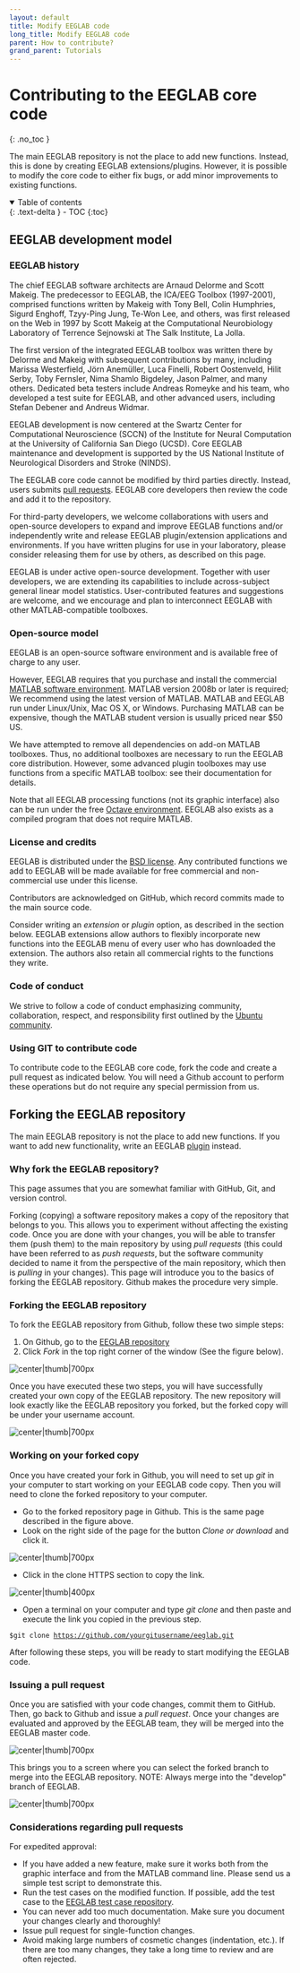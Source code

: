 ```yaml
---
layout: default
title: Modify EEGLAB code
long_title: Modify EEGLAB code
parent: How to contribute?
grand_parent: Tutorials
---
```

Contributing to the EEGLAB core code
========================
{: .no_toc }

The main EEGLAB repository is not the place to add new functions. Instead, this is done by creating EEGLAB extensions/plugins. However, it is possible to modify the core code to either fix bugs, or add minor improvements to existing functions. 

<details open markdown="block">
  <summary>
    Table of contents
  </summary>
  {: .text-delta }
- TOC
{:toc}
</details>

EEGLAB development model
-------------------

### EEGLAB history

The chief EEGLAB software architects are Arnaud Delorme and Scott Makeig. The predecessor to EEGLAB, the ICA/EEG Toolbox (1997-2001), comprised
functions written by Makeig with Tony Bell, Colin Humphries, Sigurd
Enghoff, Tzyy-Ping Jung, Te-Won Lee, and others, was first released on
the Web in 1997 by Scott Makeig at the Computational Neurobiology
Laboratory of Terrence Sejnowski at The Salk Institute, La Jolla. 

The first version of the integrated EEGLAB toolbox was written there by
Delorme and Makeig with subsequent contributions by many, including
Marissa Westerfield, Jörn Anemüller, Luca Finelli, Robert Oostenveld,
Hilit Serby, Toby Fernsler, Nima Shamlo Bigdeley, Jason Palmer, and many
others. Dedicated beta testers include Andreas Romeyke and his team, who
developed a test suite for EEGLAB, and other advanced users, including
Stefan Debener and Andreus Widmar. 

EEGLAB development is now centered at the Swartz Center for Computational Neuroscience (SCCN) of the Institute
for Neural Computation at the University of California San Diego (UCSD). Core EEGLAB maintenance and development is supported by the US National Institute of Neurological Disorders and Stroke (NINDS). 

The EEGLAB core code cannot be modified by third parties directly. Instead,
users submits [pull requests](/others/Fork_the_EEGLAB_repository.html). EEGLAB core developers then
review the code and add it to the repository.

For third-party developers, we welcome collaborations with users and
open-source developers to expand and improve EEGLAB functions and/or
independently write and release EEGLAB plugin/extension applications
and environments. If you have written plugins for use in your
laboratory, please consider releasing them for use by others, as described on this page.

EEGLAB is under active open-source development. Together with user
developers, we are extending its capabilities to include across-subject
general linear model statistics. User-contributed features and
suggestions are welcome, and we encourage and plan to interconnect EEGLAB
with other MATLAB-compatible toolboxes.

### Open-source model

EEGLAB is an open-source software environment and is available free of
charge to any user.

However, EEGLAB requires that you purchase and install the commercial
[MATLAB software environment](http://www.mathworks.com/store/). MATLAB
version 2008b or later is required; We recommend using the latest
version of MATLAB. MATLAB and EEGLAB run under Linux/Unix, Mac OS X, or
Windows. Purchasing MATLAB can be expensive, though the MATLAB student
version is usually priced near $50 US.

We have attempted to remove all dependencies on add-on MATLAB toolboxes.
Thus, no additional toolboxes are necessary to run the EEGLAB core distribution. However, some advanced plugin toolboxes may
use functions from a specific MATLAB toolbox: see their documentation
for details.

Note that all EEGLAB processing functions (not its graphic interface) also can be run under the free
[Octave environment](http://www.gnu.org/software/octave/download.html). EEGLAB also exists as a compiled program that does not require MATLAB.

### License and credits

EEGLAB is distributed under the [BSD
    license](https://opensource.org/licenses/BSD-2-Clause). Any
    contributed functions we add to EEGLAB will be made available for
    free commercial and non-commercial use under this license.

Contributors are acknowledged on GitHub, which record commits made to the main source code. 

Consider writing an *extension* or *plugin* option, as described
in the section below. EEGLAB extensions allow authors to flexibly
incorporate new functions into the EEGLAB menu of every user who has
downloaded the extension. The authors also retain all commercial rights to the functions they write.

### Code of conduct

We strive to follow a code of conduct emphasizing community,
collaboration, respect, and responsibility first outlined by the [Ubuntu
community](https://ubuntu.com/community/code-of-conduct).

### Using GIT to contribute code

To contribute code to the EEGLAB core code, fork the code and create a
pull request as indicated below. You will need a Github account
to perform these operations but do not require any special permission
from us.

Forking the EEGLAB repository
---

The main EEGLAB repository is not the place to add new functions. If
you want to add new functionality, write an EEGLAB
[plugin](/tutorials/misc/Contributing_to_EEGLAB.html) instead.

### Why fork the EEGLAB repository?
This page assumes that you are somewhat familiar with GitHub, Git, and version control.

Forking (copying) a software repository makes a copy of the repository
that belongs to you. This allows you to experiment
without affecting the existing code. Once you are done with your
changes, you will be able to transfer them (push them) to the main
repository by using *pull requests* (this could have been
referred to as *push requests*, but the software community decided to
name it from the perspective of the main repository, which then is
<em>pulling</em> in your changes). This page will introduce you to the
basics of forking the EEGLAB repository. Github makes the procedure very
simple.

### Forking the EEGLAB repository

To fork the EEGLAB repository from Github, follow these two simple
steps:

1.  On Github, go to the [EEGLAB
    repository](https://github.com/sccn/eeglab)
2.  Click *Fork* in the top right corner of the window (See the figure
    below).

![center\|thumb\|700px](/assets/images/Fork_link.jpg)

Once you have executed these two steps, you will have successfully
created your own copy of the EEGLAB repository. The new repository will look
exactly like the EEGLAB repository you forked, but the forked copy
will be under your username account.

![center\|thumb\|700px](/assets/images/Fork_username.jpg)

### Working on your forked copy

Once you have created your fork in Github, you will need to set up
*git* in your computer to start working on your EEGLAB code copy. Then
you will need to clone the forked repository to your computer.

-   Go to the forked repository page in Github. This is the
    same page described in the figure above.
-   Look on the right side of the page for the button *Clone or
    download* and click it.

![center\|thumb\|700px](/assets/images/Clone_link.jpg)

-   Click in the clone HTTPS section to copy the link.

![center\|thumb\|400px](/assets/images/Clone_https_link.jpg)

-   Open a terminal on your computer and type *git clone* and then paste
    and execute the link you copied in the previous step.

`$git clone `[`https://github.com/yourgitusername/eeglab.git`](https://github.com/yourgitusername/eeglab.git)

After following these steps, you will be ready to start modifying the EEGLAB code.

### Issuing a pull request

Once you are satisfied with your code changes, commit them to GitHub. Then,  go back to Github
and issue a *pull request*. Once your changes are evaluated and approved
by the EEGLAB team, they will be merged into the EEGLAB master code.

![center\|thumb\|700px](/assets/images/Pullrequest1.png)

This brings you to a screen where you can select the forked branch to merge into the EEGLAB repository. NOTE: Always merge
into the "develop" branch of EEGLAB.

![center\|thumb\|700px](/assets/images/Pullrequest2.png)

### Considerations regarding pull requests

For expedited approval:
-   If you have added a new feature, make sure it works both from the
    graphic interface and from the MATLAB command line. Please send us a
    simple test script to demonstrate this.
-   Run the test cases on the modified function. If possible, add the test case to the [EEGLAB test case repository](https://github.com/sccn/eeglab-testcases).
-   You can never add too much documentation. Make sure you document
    your changes clearly and thoroughly!
-   Issue pull request for single-function changes.
-   Avoid making large numbers of cosmetic changes (indentation, etc.). If there are too many changes, they take a long time to review and are often rejected.
